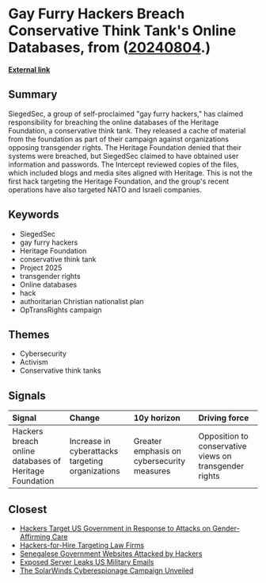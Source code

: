 # __Gay Furry Hackers Breach Conservative Think Tank's Online Databases__, from ([20240804](https://kghosh.substack.com/p/20240804).)

__[External link](https://theintercept.com/2024/07/09/gay-furry-hackers-claim-credit-for-hacking-heritage-foundation-over-project-2025/)__



## Summary

SiegedSec, a group of self-proclaimed "gay furry hackers," has claimed responsibility for breaching the online databases of the Heritage Foundation, a conservative think tank. They released a cache of material from the foundation as part of their campaign against organizations opposing transgender rights. The Heritage Foundation denied that their systems were breached, but SiegedSec claimed to have obtained user information and passwords. The Intercept reviewed copies of the files, which included blogs and media sites aligned with Heritage. This is not the first hack targeting the Heritage Foundation, and the group's recent operations have also targeted NATO and Israeli companies.

## Keywords

* SiegedSec
* gay furry hackers
* Heritage Foundation
* conservative think tank
* Project 2025
* transgender rights
* Online databases
* hack
* authoritarian Christian nationalist plan
* OpTransRights campaign

## Themes

* Cybersecurity
* Activism
* Conservative think tanks

## Signals

| Signal                                                 | Change                                           | 10y horizon                                | Driving force                                          |
|:-------------------------------------------------------|:-------------------------------------------------|:-------------------------------------------|:-------------------------------------------------------|
| Hackers breach online databases of Heritage Foundation | Increase in cyberattacks targeting organizations | Greater emphasis on cybersecurity measures | Opposition to conservative views on transgender rights |

## Closest

* [Hackers Target US Government in Response to Attacks on Gender-Affirming Care](9d978f24420f5198328d717bd93ff52a)
* [Hackers-for-Hire Targeting Law Firms](86eed7596de75b410b471fb8618f4be3)
* [Senegalese Government Websites Attacked by Hackers](4d2fd5459978f8dfc8e307ec4a44b638)
* [Exposed Server Leaks US Military Emails](2efc3124c37c21844c4c71c2eb801f11)
* [The SolarWinds Cyberespionage Campaign Unveiled](60d708d49e171255bc45464e0b5e6a6a)